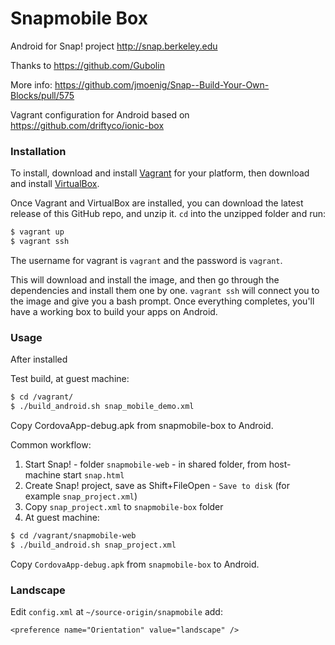 Snapmobile Box
==============

Android for Snap! project http://snap.berkeley.edu

Thanks to https://github.com/Gubolin

More info: https://github.com/jmoenig/Snap--Build-Your-Own-Blocks/pull/575

Vagrant configuration for Android based on https://github.com/driftyco/ionic-box

### Installation


To install, download and install [Vagrant](https://www.vagrantup.com/downloads.html) for your platform, then download and install [VirtualBox](http://virtualbox.org/).

Once Vagrant and VirtualBox are installed, you can download the latest release of this GitHub repo, and unzip it. `cd` into the unzipped folder and run:

```bash
$ vagrant up
$ vagrant ssh
```

The username for vagrant is `vagrant` and the password is `vagrant`. 

This will download and install the image, and then go through the dependencies and install them one by one. `vagrant ssh` will connect you to the image and give you a bash prompt. Once everything completes, you'll have a working box to build your apps on Android.



### Usage

After installed

Test build, at guest machine:

```bash
$ cd /vagrant/
$ ./build_android.sh snap_mobile_demo.xml
```

Copy CordovaApp-debug.apk from snapmobile-box to Android.

Common workflow:

1. Start Snap! - folder `snapmobile-web` - in shared folder, from host-machine start `snap.html`
2. Create Snap! project, save as Shift+FileOpen - `Save to disk` (for example `snap_project.xml`)
3. Copy `snap_project.xml` to `snapmobile-box` folder
4. At guest machine:

```bash
$ cd /vagrant/snapmobile-web
$ ./build_android.sh snap_project.xml
```

Copy `CordovaApp-debug.apk` from `snapmobile-box` to Android.

### Landscape

Edit `config.xml` at `~/source-origin/snapmobile` add: 

    <preference name="Orientation" value="landscape" />


